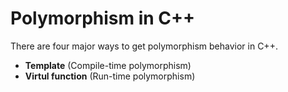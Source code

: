 Polymorphism in C++
===================

There are four major ways to get polymorphism behavior in C++.

* **Template** (Compile-time polymorphism)
* **Virtul function** (Run-time polymorphism)